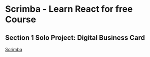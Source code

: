 # Scrimba - Learn React for free Course
## Section 1 Solo Project: Digital Business Card

[Scrimba](https://scrimba.com/learn/learnreact/section-1-solo-project-coce646e88eea46f91af43ca4)